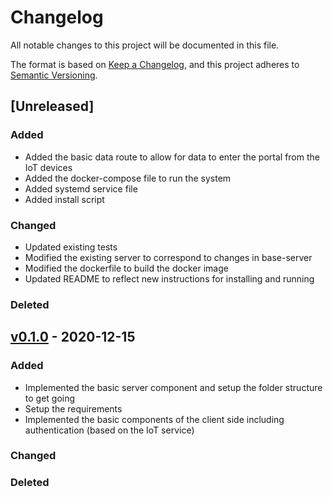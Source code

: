 # Changelog
All notable changes to this project will be documented in this file.

The format is based on [Keep a Changelog](https://keepachangelog.com/en/1.0.0/),
and this project adheres to [Semantic Versioning](https://semver.org/spec/v2.0.0.html).

## [Unreleased]
### Added
* Added the basic data route to allow for data to enter the portal from the IoT devices
* Added the docker-compose file to run the system
* Added systemd service file
* Added install script

### Changed
* Updated existing tests
* Modified the existing server to correspond to changes in base-server
* Modified the dockerfile to build the docker image
* Updated README to reflect new instructions for installing and running

### Deleted

## [v0.1.0](https://github.com/isu-avista/portal/releases/tag/v0.1.0) - 2020-12-15
### Added
* Implemented the basic server component and setup the folder structure to get going
* Setup the requirements
* Implemented the basic components of the client side including authentication (based on
  the IoT service)

### Changed

### Deleted
